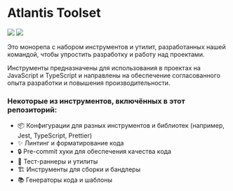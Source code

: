 # Atlantis Toolset

[//]: # 'VERSIONS'

[<img src="https://img.shields.io/static/v1?style=for-the-badge&label=%40atls%2Fcode-service&message=0.0.17&labelColor=ECEEF5&color=D7DCEB">](https://npmjs.com/package/@atls/code-service) [<img src="https://img.shields.io/static/v1?style=for-the-badge&label=%40atls%2Fschematics&message=0.0.13&labelColor=ECEEF5&color=D7DCEB">](https://npmjs.com/package/@atls/schematics)

[//]: # 'VERSIONS'

Это монорепа с набором инструментов и утилит, разработанных нашей командой, чтобы упростить разработку и работу над проектами. 

Инструменты предназначены для использования в проектах на JavaScript и TypeScript и направлены на обеспечение согласованного опыта разработки и повышения производительности.

### Некоторые из инструментов, включённых в этот репозиторий:

- 📦 Конфигурации для разных инструментов и библиотек (например, Jest, TypeScript, Prettier)
- ✨ Линтинг и форматирование кода
- 🔒 Pre-commit хуки для обеспечения качества кода
- 🧪 Тест-раннеры и утилиты
- 🏗️ Инструменты для сборки и бандлеры
- 📚 Генераторы кода и шаблоны
